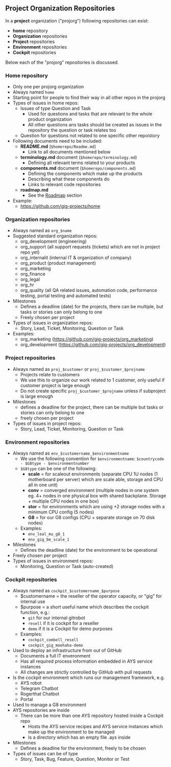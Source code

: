 ## Project Organization Repositories

In a **project** organization ("projorg") following repositories can exist:

- **home** repository
- **Organization** repositories
- **Project** repositories
- **Environment** repositories
- **Cockpit** repositories

Below each of the "projorg" repositories is discussed.


### Home repository

- Only one per projorg organization
- Always named ```home```
- Starting point for people to find their way in all other repos in the projorg
- Types of issues in home repos:
  - Issues of type Question and Task
    - Used for questions and tasks that are relevant to the whole product organization
    - All other questions ans tasks should be created as issues in the repository the question or task relates too
  - Question for questions not related to one specific other repoistory
- Following documents need to be included:
  - **README.md** (```$homerepo/Readme.md```)
    - Link to all documents mentioned below 
  - **terminology.md** document (```$homerepo/terminology.md```)
    - Defining all relevant terms related to your products 
  - **components.md** document (```$homerepo/components.md```)
    - Defining the components which make up the products
    - Describing what these components do
    - Links to relevant code repositories
  - **roadmap.md**
    - See the [Roadmap](roadmap.md) section 
- Example:
  - https://github.com/gig-projects/home


### Organization repositories

- Always named as ```org_$name```
- Suggested standard organization repos:
    - org_development (engineering)
    - org_support (all support requests (tickets) which are not in project repo yet)
    - org_internalit (internal IT & organization of company)
    - org_product (product management)
    - org_marketing
    - org_finance
    - org_legal
    - org_hr 
    - org_quality (all QA related issues, automation code, performance testing, portal testing and automated tests)
- Milestones
  - Defines a deadline (date) for the projects, there can be multiple, but tasks or stories can only belong to one
  - Freely chosen per project
- Types of issues in organization repos:
  - Story, Lead, Ticket, Monitoring, Question or Task
- Examples:
  - org_marketing (https://github.com/gig-projects/org_marketing)
  - org_development (https://github.com/gig-projects/org_development)


### Project repositories

- Always named as ```proj_$customer``` or ```proj_$customer_$projname```
  - Projects relate to customers
  - We use this to organize our work related to 1 customer, only useful if customer project is large enough
  - Do not create specific ```proj_$customer_$projname``` unless if subproject is large enough
- Milestones
  - defines a deadline for the project, there can be multiple but tasks or stories can only belong to one
  - freely chosen per project
- Types of issues in project repos:
  - Story, Lead, Ticket, Monitoring, Question or Task


### Environment repositories

- Always named as `env_$customername_$environmentname`
  - We use the following convention for `$environmentname`: `$countrycode - $G8type - $environmentnumber`
  - `$G8type` can be one of the following:
    - **scale** = for scaleout environments (separate CPU 1U nodes (1 motherboard per server) which are scale able, storage and CPU all in one unit)
    - **conv** = converged environment (multiple nodes in one system eg. 4+ nodes in one physical box with shared backplane. Storage + multiple CPU nodes in one box)
    - **stor** = for environments which are using +2 storage nodes with a minimum CPU config (5 nodes)
    - **G8** = for our G8 configs (CPU + separate storage on 70 disk nodes)
  - Examples:
    - `env_leal_mu_g8_1`
    - `env_gig_be_scale_1`
- Milestones
  - Defines the deadline (date) for the environment to be operational
- Freely chosen per project
- Types of issues in environment repos:
  - Monitoring, Question or Task (auto-created)
  

### Cockpit repositories

- Always named as `cockpit_$customername_$purpose`
  - $customername = the reseller of the operator capacity, or "gig" for internal use
  - $purpose = a short useful name which describes the cockpit function, e.g.:
    - `git` for our internal gitrobot
    - `resell` if it is cockpit for a reseller
    - `demo` if it is a Cockpit for demo purposes
  - Examples:
    - `cockpit_combell_resell`
    - `cockpit_gig_moehaha-demo`
- Used to deploy an infrastructure from out of GitHub
  - Documents a full IT enveronment
  - Has all required process information embedded in AYS service instances
  - All changes are strictly controlled by GitHub with pull requests 
- Is the cockpit environment which runs our management framework, e.g.
    - AYS robot
    - Telegram Chatbot
    - Rogerthat Chatbot
    - Portal
- Used to manage a G8 environment
- AYS repositories are inside
    - There can be more than one AYS repository hosted inside a Cockpit repo 
        - Hosts the AYS service recipes and AYS service instances which make up the environment to be managed
        - Is a directory which has an empty file .ays inside
- Milestones
  - Defines a deadline for the environment, freely to be chosen
- Types of issues can be of type
  - Story, Task, Bug, Feature, Question, Monitor or Test